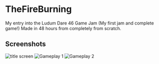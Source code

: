 # TheFireBurning
My entry into the Ludum Dare 46 Game Jam (My first jam and complete game!) Made in 48 hours from completely from scratch.

## Screenshots
![title screen](https://static.jam.vg/raw/1b4/b2/z/2b34d.png)
![Gameplay 1](https://static.jam.vg/raw/1b4/b2/z/2b34e.png)
![Gameplay 2](https://static.jam.vg/raw/1b4/b2/z/2b350.png)

